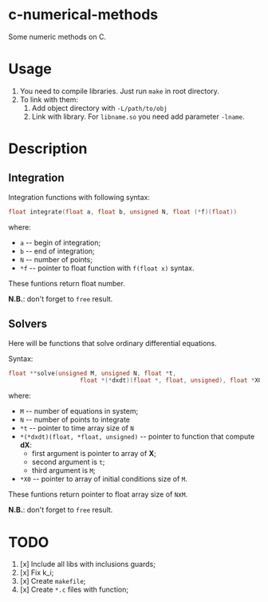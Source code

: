 # c-numerical-methods
Some numeric methods on C.

# Usage

1. You need to compile libraries. Just run `make` in root directory.
2. To link with them:
    1. Add object directory with `-L/path/to/obj`
    2. Link with library. For `libname.so` you need add parameter `-lname`.

# Description

## Integration

Integration functions with following syntax: 
```c
float integrate(float a, float b, unsigned N, float (*f)(float))
```
where:
- `a` -- begin of integration;
- `b` -- end of integration;
- `N` -- number of points;
- `*f` -- pointer to float function with `f(float x)` syntax.

These funtions return float number. 

**N.B.**: don't forget to `free` result.

## Solvers

Here will be functions that solve ordinary differential equations. 

Syntax:
```c
float **solve(unsigned M, unsigned N, float *t,
                    float *(*dxdt)(float *, float, unsigned), float *X0);
```
where:

- `M` -- number of equations in system;
- `N` -- number of points to integrate
- `*t` -- pointer to time array size of `N`
- `*(*dxdt)(float, *float, unsigned)` --  pointer to function that compute **dX**:
    - first argument is pointer to array of **X**;
    - second argument is `t`;
    - third argument is `M`;
- `*X0` -- pointer to array of initial conditions size of `M`.

These funtions return pointer to float array size of `N`x`M`. 

**N.B.**: don't forget to `free` result.

# TODO

1. [x] Include all libs with inclusions guards;
2. [x] Fix k\_i;
3. [x] Create `makefile`;
4. [x] Create `*.c` files with function;
